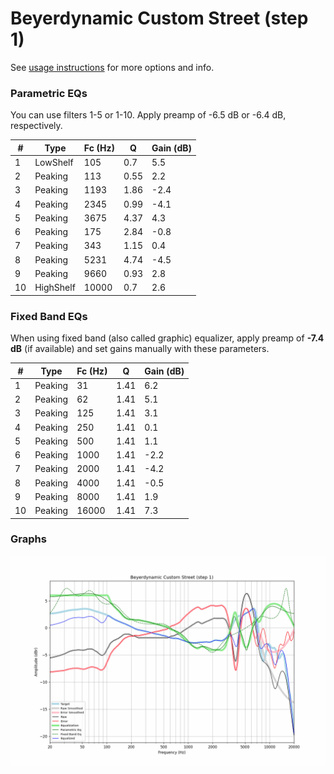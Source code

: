 # Beyerdynamic Custom Street (step 1)
See [usage instructions](https://github.com/jaakkopasanen/AutoEq#usage) for more options and info.

### Parametric EQs
You can use filters 1-5 or 1-10. Apply preamp of -6.5 dB or -6.4 dB, respectively.

|   # | Type      |   Fc (Hz) |    Q |   Gain (dB) |
|-----|-----------|-----------|------|-------------|
|   1 | LowShelf  |       105 | 0.7  |         5.5 |
|   2 | Peaking   |       113 | 0.55 |         2.2 |
|   3 | Peaking   |      1193 | 1.86 |        -2.4 |
|   4 | Peaking   |      2345 | 0.99 |        -4.1 |
|   5 | Peaking   |      3675 | 4.37 |         4.3 |
|   6 | Peaking   |       175 | 2.84 |        -0.8 |
|   7 | Peaking   |       343 | 1.15 |         0.4 |
|   8 | Peaking   |      5231 | 4.74 |        -4.5 |
|   9 | Peaking   |      9660 | 0.93 |         2.8 |
|  10 | HighShelf |     10000 | 0.7  |         2.6 |

### Fixed Band EQs
When using fixed band (also called graphic) equalizer, apply preamp of **-7.4 dB** (if available) and set gains manually with these parameters.

|   # | Type    |   Fc (Hz) |    Q |   Gain (dB) |
|-----|---------|-----------|------|-------------|
|   1 | Peaking |        31 | 1.41 |         6.2 |
|   2 | Peaking |        62 | 1.41 |         5.1 |
|   3 | Peaking |       125 | 1.41 |         3.1 |
|   4 | Peaking |       250 | 1.41 |         0.1 |
|   5 | Peaking |       500 | 1.41 |         1.1 |
|   6 | Peaking |      1000 | 1.41 |        -2.2 |
|   7 | Peaking |      2000 | 1.41 |        -4.2 |
|   8 | Peaking |      4000 | 1.41 |        -0.5 |
|   9 | Peaking |      8000 | 1.41 |         1.9 |
|  10 | Peaking |     16000 | 1.41 |         7.3 |

### Graphs
![](./Beyerdynamic%20Custom%20Street%20(step%201).png)
